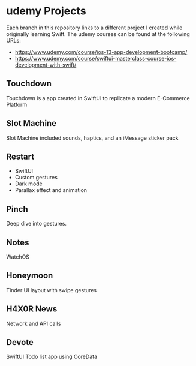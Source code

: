 # udemy Projects

Each branch in this repository links to a different project I created while originally learning Swift. The udemy courses can be found at the following URLs:
- https://www.udemy.com/course/ios-13-app-development-bootcamp/
- https://www.udemy.com/course/swiftui-masterclass-course-ios-development-with-swift/


## Touchdown
Touchdown is a app created in SwiftUI to replicate a modern E-Commerce Platform

## Slot Machine
Slot Machine included sounds, haptics, and an iMessage sticker pack

## Restart
- SwiftUI
- Custom gestures
- Dark mode
- Parallax effect and animation

## Pinch
Deep dive into gestures.

## Notes
WatchOS

## Honeymoon
Tinder UI layout with swipe gestures

## H4X0R News
Network and API calls

## Devote
SwiftUI Todo list app using CoreData
